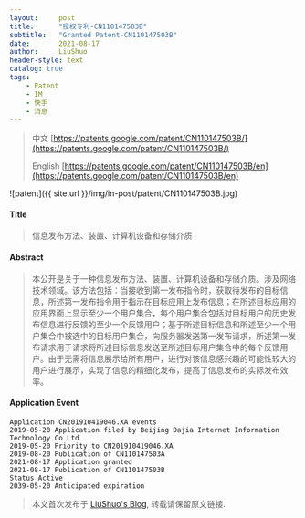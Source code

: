 ```yaml
---
layout:     post
title:      "授权专利-CN110147503B"
subtitle:   "Granted Patent-CN110147503B"
date:       2021-08-17
author:     LiuShuo
header-style: text
catalog: true
tags:
    - Patent
    - IM
    - 快手
    - 消息
---
```

> 中文 [https://patents.google.com/patent/CN110147503B/](https://patents.google.com/patent/CN110147503B/)
>
> English [https://patents.google.com/patent/CN110147503B/en](https://patents.google.com/patent/CN110147503B/en)

![patent]({{ site.url }}/img/in-post/patent/CN110147503B.jpg)
#### Title
> 信息发布方法、装置、计算机设备和存储介质











#### Abstract
> 本公开是关于一种信息发布方法、装置、计算机设备和存储介质。涉及网络技术领域。该方法包括：当接收到第一发布指令时，获取待发布的目标信息，所述第一发布指令用于指示在目标应用上发布信息；在所述目标应用的应用界面上显示至少一个用户集合，每个用户集合包括对目标用户的历史发布信息进行反馈的至少一个反馈用户；基于所述目标信息和所述至少一个用户集合中被选中的目标用户集合，向服务器发送第一发布请求，所述第一发布请求用于请求将所述目标信息发送至所述目标用户集合中的每个反馈用户。由于无需将信息展示给所有用户，进行对该信息感兴趣的可能性较大的用户进行展示，实现了信息的精细化发布，提高了信息发布的实际发布效率。











#### Application Event
```
Application CN201910419046.XA events 
2019-05-20 Application filed by Beijing Dajia Internet Information Technology Co Ltd
2019-05-20 Priority to CN201910419046.XA
2019-08-20 Publication of CN110147503A
2021-08-17 Application granted
2021-08-17 Publication of CN110147503B
Status Active
2039-05-20 Anticipated expiration
```
> 本文首次发布于 [LiuShuo's Blog](https://liushuo.me), 
转载请保留原文链接.
